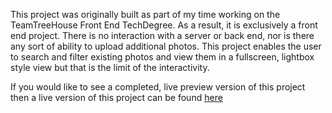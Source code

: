 This project was originally built as part of my time working on the TeamTreeHouse Front End TechDegree. As a result, it is exclusively a front end project.
There is no interaction with a server or back end, nor is there any sort of ability to upload additional photos. This project enables the user to search and filter existing photos and view them in a fullscreen,
lightbox style view but that is the limit of the interactivity.

If you would like to see a completed, live preview version of this project then a live version of this project can be found [here](https://ShaunPour.github.io/TeamTreeHouse-Unit-05-Interactive-Photo-Gallery)
